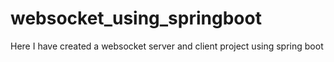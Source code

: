 # websocket_using_springboot

Here I have created a websocket server and client project using spring boot
